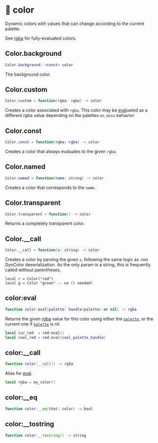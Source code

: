 # 🌈 color

Dynamic colors with values that can change according to the current palette.

See [rgba](Rgba.md) for fully-evaluated colors.

## Color.background
```lua
Color.background: <const> color
```
The background color.

## Color.custom
```lua
Color.custom = function(rgba: rgba) -> color
```
Creates a color associated with `rgba`. This color may be [eval](#coloreval)uated as a different rgba value depending on the palettes `on_miss` behavior.

## Color.const
```lua
Color.const = function(rgba: rgba) -> color
```
Creates a color that always evaluates to the given `rgba`.

## Color.named
```lua
Color.named = function(name: string) -> color
```
Creates a color that corresponds to the `name`.

## Color.transparent
```lua
Color.transparent = function() -> color
```
Returns a completely transparent color.

## Color.__call
```lua
Color.__call = function(s: string) -> color
```
Creates a color by parsing the given `s`, following the same logic as .ron DynColor deserialization. As the only param is a string, this is frequently called without parentheses.
```
local r = Color("red")
local g = Color "green" -- no () needed!
```

## color:eval
```lua
function color:eval(palette: handle<palette> or nil) -> rgba
```
Returns the given [rgba](Rgba.md) value for this color using either the [`palette`](Palette.md), or the current one if [`palette`](Palette.md) is nil.

```lua
local cur_red  = red:eval()
local cool_red = red:eval(cool_palette_handle)
```

## color:__call
```lua
function color:__call() -> rgba
```
Alias for [eval](#color:eval).
```lua
local rgba = my_color()
```

## color:__eq
```lua
function color:__eq(that: color) -> bool
```

## color:__tostring
```lua
function color:__tostring() -> string
```